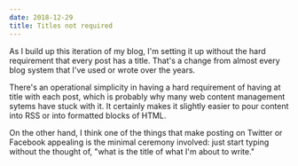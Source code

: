 ```yaml
---
date: 2018-12-29
title: Titles not required
---
```


As I build up this iteration of my blog, I'm setting it up without the hard requirement that every post has a title. That's a change from almost every blog system that I've used or wrote over the years.

There's an operational simplicity in having a hard requirement of having at title with each post, which is probably why many web content management sytems have stuck with it. It certainly makes it slightly easier to pour content into RSS or into formatted blocks of HTML.

On the other hand, I think one of the things that make posting on Twitter or Facebook appealing is the minimal ceremony involved: just start typing without the thought of, "what is the title of what I'm about to write."

